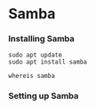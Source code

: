 # Samba

### Installing Samba

```
sudo apt update
sudo apt install samba
```

```
whereis samba
```

### Setting up Samba